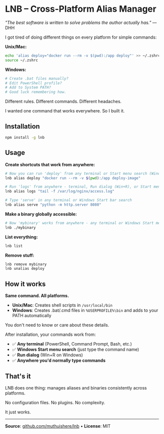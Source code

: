 # LNB – Cross-Platform Alias Manager

*"The best software is written to solve problems the author actually has."* — DHH

I got tired of doing different things on every platform for simple commands:

**Unix/Mac:**
```bash
echo 'alias deploy="docker run --rm -v $(pwd):/app deploy"' >> ~/.zshrc  
source ~/.zshrc
```

**Windows:**
```powershell
# Create .bat files manually? 
# Edit PowerShell profile? 
# Add to System PATH?
# Good luck remembering how.
```

Different rules. Different commands. Different headaches.

I wanted one command that works everywhere. So I built it.

## Installation

```bash
npm install -g lnb
```

## Usage

**Create shortcuts that work from anywhere:**
```bash
# Now you can run 'deploy' from any terminal or Start menu search (Windows)
lnb alias deploy "docker run --rm -v $(pwd):/app deploy-image"

# Run 'logs' from anywhere - terminal, Run dialog (Win+R), or Start menu
lnb alias logs "tail -f /var/log/nginx/access.log"  

# Type 'serve' in any terminal or Windows Start bar search
lnb alias serve "python -m http.server 8080"
```

**Make a binary globally accessible:**
```bash
# Now 'mybinary' works from anywhere - any terminal or Windows Start menu
lnb ./mybinary
```

**List everything:**
```bash
lnb list
```

**Remove stuff:**
```bash
lnb remove mybinary
lnb unalias deploy
```

## How it works

**Same command. All platforms.**

- **Unix/Mac**: Creates shell scripts in `/usr/local/bin`
- **Windows**: Creates .bat/.cmd files in `%USERPROFILE%\bin` and adds to your PATH automatically

You don't need to know or care about these details.

After installation, your commands work from:
- ✅ **Any terminal** (PowerShell, Command Prompt, Bash, etc.)
- ✅ **Windows Start menu search** (just type the command name)
- ✅ **Run dialog** (Win+R on Windows)
- ✅ **Anywhere you'd normally type commands**

## That's it

LNB does one thing: manages aliases and binaries consistently across platforms.

No configuration files. No plugins. No complexity.

It just works.

---

**Source**: [github.com/muthuishere/lnb](https://github.com/muthuishere/lnb) • **License**: MIT
